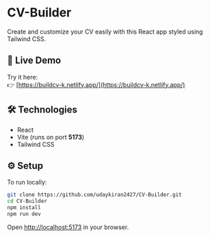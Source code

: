 # CV-Builder

Create and customize your CV easily with this React app styled using Tailwind CSS.

## 🚀 Live Demo

Try it here:  
👉 [https://buildcv-k.netlify.app/](https://buildcv-k.netlify.app/)

## 🛠️ Technologies

- React  
- Vite (runs on port **5173**)  
- Tailwind CSS  

## ⚙️ Setup

To run locally:

```bash
git clone https://github.com/udaykiran2427/CV-Builder.git
cd CV-Builder
npm install
npm run dev
````

Open [http://localhost:5173](http://localhost:5173) in your browser.


